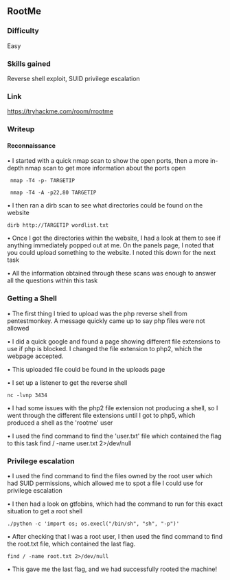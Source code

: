 ## RootMe

### Difficulty
Easy

### Skills gained
Reverse shell exploit, SUID privilege escalation

### Link
https://tryhackme.com/room/rrootme

### Writeup
#### Reconnaissance

• I started with a quick nmap scan to show the open ports, then a more in-depth nmap scan to get more information about the ports open

     nmap -T4 -p- TARGETIP
     
<!--- ADD NMAP OUTPUT 1 IMAGE HERE --->
     
     nmap -T4 -A -p22,80 TARGETIP
     
<!--- ADD NAMP OUTPUT 2 IMAGE HERE --->

• I then ran a dirb scan to see what directories could be found on the website

    dirb http://TARGETIP wordlist.txt
    
<!--- ADD DIRB OUTPUT IMAGE HERE --->
    
• Once I got the directories within the website, I had a look at them to see if anything immediately popped out at me. On the panels page, I noted that you   could upload something to the website. I noted this down for the next task

<!--- ADD IMAGE OF UPLOAD PAGE --->

• All the information obtained through these scans was enough to answer all the questions within this task

### Getting a Shell

• The first thing I tried to upload was the php reverse shell from pentestmonkey. A message quickly came up to say php files were not allowed

<!--- ADD IMAGE OF REJECTING PHP FILES --->

• I did a quick google and found a page showing different file extensions to use if php is blocked. I changed the file extension to php2, which the webpage   accepted. 

• This uploaded file could be found in the uploads page

• I set up a listener to get the reverse shell

    nc -lvnp 3434
    
• I had some issues with the php2 file extension not producing a shell, so I went through the different file extensions until I got to php5, which produced   a shell as the 'rootme' user

• I used the find command to find the 'user.txt' file which contained the flag to this task
    find / -name user.txt 2>/dev/null

<!--- ADD IMAGE TO FIND COMMAND --->

### Privilege escalation

• I used the find command to find the files owned by the root user which had SUID permissions, which allowed me to spot a file I could use for privilege     escalation

<!--- ADD IMAGE TO SECOND FIND COMMAND --->

• I then had a look on gtfobins, which had the command to run for this exact situation to get a root shell

    ./python -c 'import os; os.execl("/bin/sh", "sh", "-p")'

• After checking that I was a root user, I then used the find command to find the root.txt file, which contained the last flag.

    find / -name root.txt 2>/dev/null
    
<!--- ADD IMAGE OF ROOT USER STUFF --->

• This gave me the last flag, and we had successfully rooted the machine!
